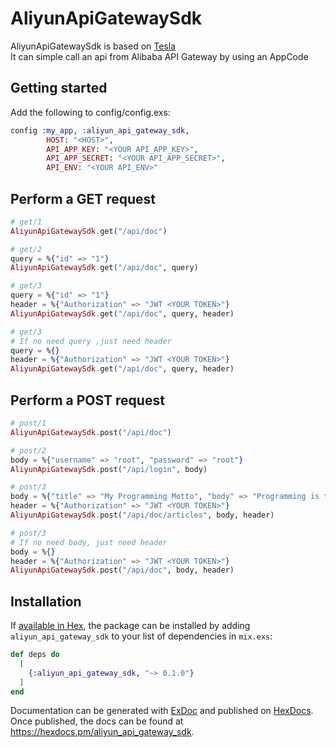 # AliyunApiGatewaySdk

AliyunApiGatewaySdk is based on [Tesla](https://hexdocs.pm/tesla/readme.html)  
It can simple call an api from Alibaba API Gateway by using an AppCode

## Getting started
Add the following to config/config.exs:
```elixir
config :my_app, :aliyun_api_gateway_sdk,
        HOST: "<HOST>",
        API_APP_KEY: "<YOUR API_APP_KEY>",
        API_APP_SECRET: "<YOUR API_APP_SECRET>",
        API_ENV: "<YOUR API_ENV>"
```

## Perform a GET request
```elixir
# get/1
AliyunApiGatewaySdk.get("/api/doc")

# get/2
query = %{"id" => "1"}
AliyunApiGatewaySdk.get("/api/doc", query)

# get/3
query = %{"id" => "1"}
header = %{"Authorization" => "JWT <YOUR TOKEN>"}
AliyunApiGatewaySdk.get("/api/doc", query, header)

# get/3
# If no need query ,just need header
query = %{}
header = %{"Authorization" => "JWT <YOUR TOKEN>"}
AliyunApiGatewaySdk.get("/api/doc", query, header)

```

## Perform a POST request
```elixir
# post/1
AliyunApiGatewaySdk.post("/api/doc")

# post/2
body = %{"username" => "root", "password" => "root"}
AliyunApiGatewaySdk.post("/api/login", body)

# post/3
body = %{"title" => "My Programming Motto", "body" => "Programming is thinking, not typding"}
header = %{"Authorization" => "JWT <YOUR TOKEN>"}
AliyunApiGatewaySdk.post("/api/doc/articles", body, header)

# post/3
# If no need body, just need header 
body = %{}
header = %{"Authorization" => "JWT <YOUR TOKEN>"}
AliyunApiGatewaySdk.post("/api/doc", body, header)

```

## Installation

If [available in Hex](https://hex.pm/docs/publish), the package can be installed
by adding `aliyun_api_gateway_sdk` to your list of dependencies in `mix.exs`:

```elixir
def deps do
  [
    {:aliyun_api_gateway_sdk, "~> 0.1.0"}
  ]
end
```

Documentation can be generated with [ExDoc](https://github.com/elixir-lang/ex_doc)
and published on [HexDocs](https://hexdocs.pm). Once published, the docs can
be found at <https://hexdocs.pm/aliyun_api_gateway_sdk>.
